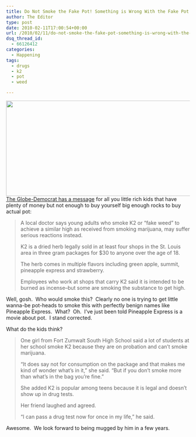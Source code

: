 ```yaml
---
title: Do Not Smoke the Fake Pot! Something is Wrong With the Fake Pot!
author: The Editor
type: post
date: 2010-02-11T17:00:54+00:00
url: /2010/02/11/do-not-smoke-the-fake-pot-something-is-wrong-with-the-fake-pot/
dsq_thread_id:
  - 66126412
categories:
  - Happening
tags:
  - drugs
  - k2
  - pot
  - weed

---
```

[<img class="aligncenter size-full wp-image-3194" title="325477545-k2" src="http://punchingkitty.com/wp-content/uploads/2010/02/325477545-k2.jpeg" alt="" width="600" height="261" srcset="http://media.punchingkitty.com/wordpress/2010/02/325477545-k2.jpeg 600w, http://media.punchingkitty.com/wordpress/2010/02/325477545-k2-300x130.jpg 300w" sizes="(max-width: 600px) 100vw, 600px" />][1]<a href="http://www.globe-democrat.com/news/2010/feb/10/k2-users-may-suffer-extreme-anxiety-seizures/" target="_blank">The Globe-Democrat has a message</a> for all you little rich kids that have plenty of money but not enough to buy yourself big enough rocks to buy actual pot:

> A local doctor says young adults who smoke K2 or “fake weed” to achieve a similar high as received from smoking marijuana, may suffer serious reactions instead.
> 
> K2 is a dried herb legally sold in at least four shops in the St. Louis area in three gram packages for $30 to anyone over the age of 18.
> 
> The herb comes in multiple flavors including green apple, summit, pineapple express and strawberry.
> 
> Employees who work at shops that carry K2 said it is intended to be burned as incense&#8211;but some are smoking the substance to get high.

Well, gosh.  Who would smoke this?  Clearly no one is trying to get little wanna-be pot-heads to smoke this with perfectly benign names like Pineapple Express.  What?  Oh.  I&#8217;ve just been told Pineapple Express is a movie about pot.  I stand corrected.

What do the kids think?

> One girl from Fort Zumwalt South High School said a lot of students at her school smoke K2 because they are on probation and can’t smoke marijuana.
> 
> “It does say not for consumption on the package and that makes me kind of wonder what’s in it,” she said. “But if you don’t smoke more than what’s in the bag you’re fine.”
> 
> She added K2 is popular among teens because it is legal and doesn’t show up in drug tests.
> 
> Her friend laughed and agreed.
> 
> “I can pass a drug test now for once in my life,” he said.

Awesome.  We look forward to being mugged by him in a few years.

 [1]: http://punchingkitty.com/wp-content/uploads/2010/02/325477545-k2.jpeg